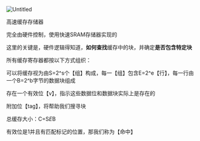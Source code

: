 ![Untitled](https://s3-us-west-2.amazonaws.com/secure.notion-static.com/28caa201-b22a-4925-a578-1d3d19a9d6ca/Untitled.png)

高速缓存存储器

完全由硬件控制，使用快速SRAM存储器实现的

这里的关键是，硬件逻辑得知道，**如何查找**缓存中的块，并确定**是否包含特定块**

所有缓存寄存器都按以下方式组织：

可以将缓存视为由S=2^s个【组】构成，每一【组】包含E=2^e【行】，每一行由一个B=2^b字节的数据块组成

存在一个有效位【v】，指示这些数据位和数据块实际上是存在的

附加位【tag】，将帮助我们搜寻块

总缓存大小：C=S*E*B

有效位是1并且有匹配标记的位置，那我们称为【命中】